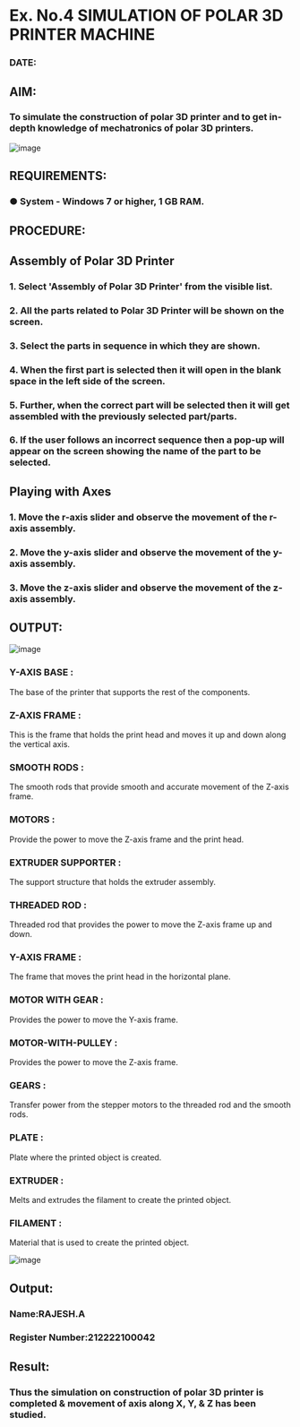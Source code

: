 # Ex. No.4 SIMULATION OF POLAR 3D PRINTER MACHINE

### DATE: 

## AIM:
### To simulate the construction of polar 3D printer and to get in-depth knowledge of mechatronics of polar 3D printers.

![image](https://github.com/Sellakumar1987/Ex.-No.-4---SIMULATION-OF-POLAR-3D-PRINTER-MACHINE/assets/113594316/b551f195-9877-49a2-99bb-a9efcfb3381a)

## REQUIREMENTS:
### ●	System - Windows 7 or higher, 1 GB RAM.

## PROCEDURE:

## Assembly of Polar 3D Printer
### 1.	Select 'Assembly of Polar 3D Printer' from the visible list.
### 2.	All the parts related to Polar 3D Printer will be shown on the screen.
### 3.	Select the parts in sequence in which they are shown.
### 4.	When the first part is selected then it will open in the blank space in the left side of the screen.
### 5.	Further, when the correct part will be selected then it will get assembled with the previously selected part/parts.
### 6.	If the user follows an incorrect sequence then a pop-up will appear on the screen showing the name of the part to be selected.

## Playing with Axes
### 1.	Move the r-axis slider and observe the movement of the r-axis assembly.
### 2.	Move the y-axis slider and observe the movement of the y-axis assembly.
### 3.	Move the z-axis slider and observe the movement of the z-axis assembly.

## OUTPUT:

![image](https://github.com/Sellakumar1987/Ex.-No.-4---SIMULATION-OF-POLAR-3D-PRINTER-MACHINE/assets/113594316/9e41de91-6dcc-4352-ab44-443028d3ac1a)
### Y-AXIS BASE :

The base of the printer that supports the rest of the components.
### Z-AXIS FRAME :

This is the frame that holds the print head and moves it up and down along the vertical axis.
### SMOOTH RODS :

The smooth rods that provide smooth and accurate movement of the Z-axis frame.
### MOTORS :

Provide the power to move the Z-axis frame and the print head.
### EXTRUDER SUPPORTER :

The support structure that holds the extruder assembly.
### THREADED ROD :

Threaded rod that provides the power to move the Z-axis frame up and down.
### Y-AXIS FRAME :

The frame that moves the print head in the horizontal plane.
### MOTOR WITH GEAR :

Provides the power to move the Y-axis frame.
### MOTOR-WITH-PULLEY :

Provides the power to move the Z-axis frame.
### GEARS :

Transfer power from the stepper motors to the threaded rod and the smooth rods.
### PLATE :

Plate where the printed object is created.
### EXTRUDER :

Melts and extrudes the filament to create the printed object.
### FILAMENT :

Material that is used to create the printed object.

![image](https://github.com/Sellakumar1987/Ex.-No.-4---SIMULATION-OF-POLAR-3D-PRINTER-MACHINE/assets/113594316/88273b69-4e7d-4f42-9115-fb07ac22e4ec)

## Output:

### Name:RAJESH.A
### Register Number:212222100042

## Result: 
### Thus the simulation on construction of polar 3D printer is completed & movement of axis along X, Y, & Z has been studied.
